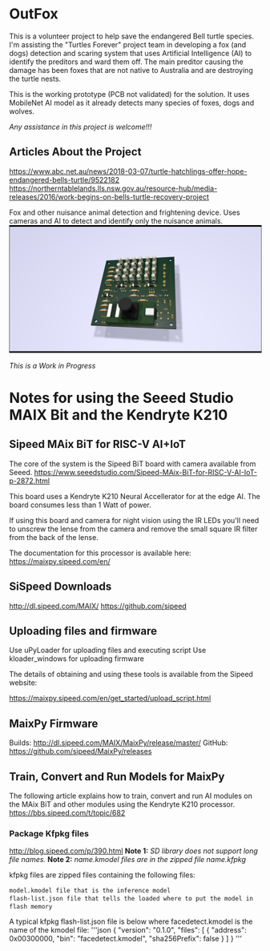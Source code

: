 # OutFox
This is a volunteer project to help save the endangered Bell turtle species. I'm assisting the "Turtles Forever" project team in developing a fox (and dogs) detection and scaring system that uses Artificial Intelligence (AI) to identify the preditors and ward them off. The main preditor causing the damage has been foxes that are not native to Australia and are destroying the turtle nests.

This is the working prototype (PCB not validated) for the solution. It uses MobileNet AI model as it already detects many species of foxes, dogs and wolves.

*Any assistance in this project is welcome!!!*

## Articles About the Project
https://www.abc.net.au/news/2018-03-07/turtle-hatchlings-offer-hope-endangered-bells-turtle/9522182
https://northerntablelands.lls.nsw.gov.au/resource-hub/media-releases/2016/work-begins-on-bells-turtle-recovery-project

Fox and other nuisance animal detection and frightening device. Uses cameras and AI to detect and identify only the nuisance animals.
![OutFox Control Board](/images/OutFox.png)

*This is a Work in Progress*
# Notes for using the Seeed Studio MAIX Bit and the Kendryte K210

## Sipeed MAix BiT for RISC-V AI+IoT
The core of the system is the Sipeed BiT board with camera available from Seeed. 
https://www.seeedstudio.com/Sipeed-MAix-BiT-for-RISC-V-AI-IoT-p-2872.html

This board uses a Kendryte K210 Neural Accellerator for at the edge AI. The board consumes less than 1 Watt of power.

If using this board and camera for night vision using the IR LEDs you'll need to unscrew the lense from the camera and remove the small square IR filter from the back of the lense.

The documentation for this processor is available here:
https://maixpy.sipeed.com/en/

## SiSpeed Downloads
http://dl.sipeed.com/MAIX/
https://github.com/sipeed

## Uploading files and firmware
Use uPyLoader for uploading files and executing script
Use kloader_windows for uploading firmware

The details of obtaining and using these tools is available from the Sipeed website:

https://maixpy.sipeed.com/en/get_started/upload_script.html

## MaixPy Firmware
Builds:   http://dl.sipeed.com/MAIX/MaixPy/release/master/
GitHub: https://github.com/sipeed/MaixPy/releases

## Train, Convert and Run Models for MaixPy 
The following article explains how to train, convert and run AI modules on the MAix BiT and other modules using the Kendryte K210 processor.
https://bbs.sipeed.com/t/topic/682

### Package Kfpkg files
http://blog.sipeed.com/p/390.html
**Note 1:** *SD library does not support long file names.*
**Note 2:** *name.kmodel files are in the zipped file name.kfpkg*

kfpkg files are zipped files containing the following files:

	model.kmodel file that is the inference model
	flash-list.json file that tells the loaded where to put the model in flash memory
	
A typical kfpkg flash-list.json file is below where facedetect.kmodel is the name of the kmodel file:
'''json
{
    "version": "0.1.0",
     "files": [
        {
            "address": 0x00300000,
            "bin": "facedetect.kmodel",
            "sha256Prefix": false
        }
    ]
}
'''
